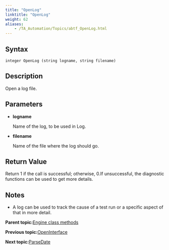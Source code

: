 ```yaml
--- 
title: "OpenLog"
linktitle: "OpenLog"
weight: 62
aliases: 
    - /TA_Automation/Topics/abtf_OpenLog.html
---
```


## Syntax

`integer OpenLog (string logname, string filename)`

## Description

Open a log file.

## Parameters

-   **logname**

    Name of the log, to be used in Log.

-   **filename**

    Name of the file where the log should go.


## Return Value

Return 1 if the call is successful; otherwise, 0.If unsuccessful, the diagnostic functions can be used to get more details.

## Notes

-   A log can be used to track the cause of a test run or a specific aspect of that in more detail.

**Parent topic:**[Engine class methods](/TA_Automation/Topics/abtf_Engine_classes.html)

**Previous topic:**[OpenInterface](/TA_Automation/Topics/abtf_OpenInterface.html)

**Next topic:**[ParseDate](/TA_Automation/Topics/abtf_ParseDate.html)

